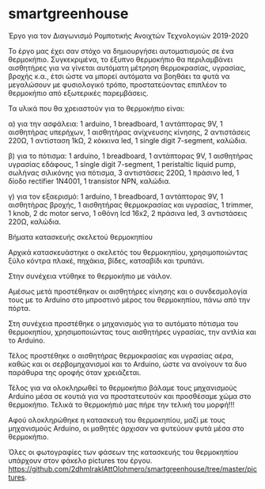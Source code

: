 # smartgreenhouse
Έργο για τον Διαγωνισμό Ρομποτικής Ανοιχτών Τεχνολογιών 2019-2020

Το έργο μας έχει σαν στόχο να δημιουργήσει αυτοματισμούς σε ένα θερμοκήπιο. Συγκεκριμένα, το έξυπνο θερμοκήπιο θα περιλαμβάνει αισθητήρες για να γίνεται αυτόματη μέτρηση θερμοκρασίας, υγρασίας, βροχής κ.α., έτσι ώστε να μπορεί αυτόματα να βοηθάει τα φυτά να μεγαλώσουν με φυσιολογικό τρόπο, προστατεύοντας επιπλέον το θερμοκήπιο από εξωτερικές παρεμβάσεις.

Τα υλικά που θα χρειαστούν για το θερμοκήπιο είναι:

α) για την ασφάλεια: 
1 arduino,
1 breadboard,
1 αντάπτορας 9V,
1 αισθητήρας υπερήχων,
1 αισθητήρας ανίχνευσης κίνησης,
2 αντιστάσεις 220Ω,
1 αντίσταση 1kΩ,
2 κόκκινα led,
1 single digit 7-segment,
καλώδια.

β) για το πότισμα: 
1 arduino,
1 breadboard,
1 αντάπτορας 9V,
1 αισθητήρας υγρασίας εδάφους,
1 single digit 7-segment,
1 peristaltic liquid pump,
σωλήνας σιλικόνης για πότισμα,
3 αντιστάσεις 220Ω,
1 πράσινο led,
1 δίοδο rectifier 1N4001,
1 transistor NPN,
καλώδια.

γ) για τον εξαερισμό:
1 arduino,
1 breadboard,
1 αντάπτορας 9V,
1 αισθητήρας βροχής,
1 αισθητήρας θερμοκρασίας και υγρασίας,
1 trimmer,
1 knob,
2 dc motor servo,
1 οθόνη lcd 16x2,
2 πράσινα led,
3 αντιστάσεις 220Ω,
καλώδια.





Βήματα κατασκευής σκελετού θερμοκηπίου

Αρχικά κατασκευάστηκε ο σκελετός του θερμοκηπίου, χρησιμοποιώντας ξύλο κόντρα πλακέ, πηχάκια, βίδες, κατσαβίδι και τρυπάνι. 

Στην συνέχεια ντύθηκε το θερμοκήπιο με νάιλον.

Αμέσως μετά προστέθηκαν οι αισθητήρες κίνησης και ο συνδεσμολογία τους με το Arduino στο μπροστινό μέρος του θερμοκηπίου, πάνω από την πόρτα.

Στη συνέχεια προστέθηκε ο μηχανισμός για το αυτόματο πότισμα του θερμοκηπίου, χρησιμοποιώντας τους αισθητήρες υγρασίας, την αντλία και το Arduino.

Τέλος προστέθηκε ο αισθητήρας θερμοκρασίας και υγρασίας αέρα, καθώς και οι σερβομηχανισμοί και το Arduino, ώστε να ανοίγουν τα δυο παράθυρα της οροφής όταν χρειάζεται.

Τέλος για να ολοκληρωθεί το θερμοκήπιο βάλαμε τους μηχανισμούς Arduino μέσα σε κουτιά για να προστατευτούν και προσθέσαμε χώμα στο θερμοκήπιο. Τελικά το θερμοκήπιό μας πήρε την τελική του μορφή!!!

Αφού ολοκληρώθηκε η κατασκευή του θερμοκηπίου, μαζί με τους μηχανισμούς Arduino, οι μαθητές άρχισαν να φυτεύουν φυτά μέσα στο θερμοκήπιο.

Όλες οι φωτογραφίες των φάσεων της κατασκευής του θερμοκηπίου υπάρχουν στον φάκελο pictures του έργου.
https://github.com/2dhmIraklAttOlohmero/smartgreenhouse/tree/master/pictures.
